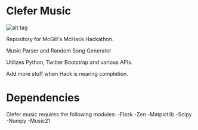 # Clefer Music

![alt tag](http://i.imgur.com/nvplrZQ.jpg) 

Repository for McGill's McHack Hackathon.

Music Parser and Random Song Generator

Utilizes Python, Twitter Bootstrap and various APIs.

Add more stuff when Hack is nearing completion.

# Dependencies

Clefer music requires the following modules:
-Flask
-Zen
-Matplotlib
-Scipy
-Numpy
-Music21


